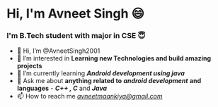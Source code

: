 # Hi, I'm Avneet Singh 😄

### I'm B.Tech student with major in CSE 😇

- 👋 Hi, I’m @AvneetSingh2001
- 👀 I’m interested in **Learning new Technologies and build amazing projects**
- 🌱 I’m currently learning ***Android development using java***
- 💬 Ask me about **anything related to** ***android development*** **and languages** - ***C++ , C***  and ***Java***
- 📫 How to reach me *avneetmaankiya@gmail.com*

<!---
AvneetSingh2001/AvneetSingh2001 is a ✨ special ✨ repository because its `README.md` (this file) appears on your GitHub profile.
You can click the Preview link to take a look at your changes.
--->
